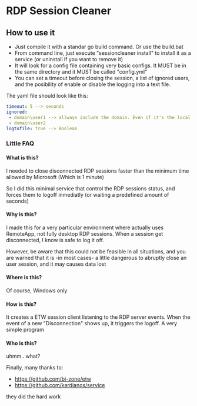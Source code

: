 # RDP Session Cleaner


## How to use it
- Just compile it with a standar go build command. Or use the build.bat
- From command line, just execute "sessioncleaner install" to install it as a service (or uninstall if you want to remove it)
- It will look for a config file containing very basic configs. It MUST be in the same directory and it MUST be called "config.yml"
- You can set a timeout before closing the session, a list of ignored users, and the posibility of enable or disable the logging into a text file.

The yaml file should look like this:

```yaml
timeout: 5 --> seconds
ignored:
 - domain\user1 --> allways include the domain. Even if it's the local PC name
 - domain\user2
logtofile: true --> Boolean
```


### Little FAQ

#### What is this?

I needed to close disconnected RDP sessions faster than the minimum time allowed by Microsoft (Which is 1 minute)

So I did this minimal service that control the RDP sessions status, and forces them to logoff inmediatly (or waiting a predefined amount of seconds)

#### Why is this?

I made this for a very particular environment where actually uses RemoteApp, not fully desktop RDP sessions. When a session get disconnected, I know is safe to log it off.

However, be aware that this could not be feasible in all situations, and you are warned that it is -in most cases- a little dangerous to abruptly close an user session, and it may causes data lost

#### Where is this?

Of course, Windows only

#### How is this?

It creates a ETW session client listening to the RDP server events. When the event of a new "Disconnection" shows up, it triggers the logoff. A very simple program

#### Who is this?

uhmm.. what?


Finally, many thanks to:
- https://github.com/bi-zone/etw
- https://github.com/kardianos/service

they did the hard work


